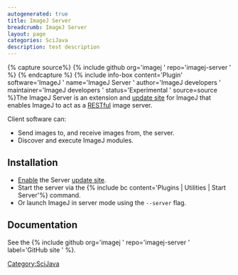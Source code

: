 ```yaml
---
autogenerated: true
title: ImageJ Server
breadcrumb: ImageJ Server
layout: page
categories: SciJava
description: test description
---
```



{% capture source%}
{% include github org='imagej ' repo='imagej-server ' %}
{% endcapture %}
{% include info-box content='Plugin' software='ImageJ ' name='ImageJ Server ' author='ImageJ developers ' maintainer='ImageJ developers ' status='Experimental ' source=source %}The ImageJ Server is an extension and [update site](update_site "wikilink") for ImageJ that enables ImageJ to act as a [RESTful](wikipedia_Representational_state_transfer "wikilink") image server.

Client software can:

  - Send images to, and receive images from, the server.
  - Discover and execute ImageJ modules.

## Installation

  - [Enable](Following_an_update_site "wikilink") the Server [update site](update_site "wikilink").
  - Start the server via the {% include bc content='Plugins | Utilities | Start Server'%} command.
  - Or launch ImageJ in server mode using the `--server` flag.

## Documentation

See the {% include github org='imagej ' repo='imagej-server ' label='GitHub site ' %}.

[Category:SciJava](Category_SciJava "wikilink")
